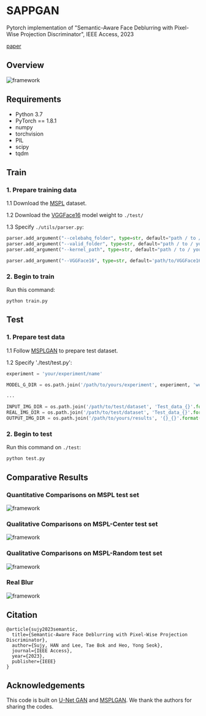 # SAPPGAN

Pytorch implementation of "Semantic-Aware Face Deblurring with Pixel-Wise Projection Discriminator", IEEE Access, 2023

[paper](https://ieeexplore.ieee.org/stamp/stamp.jsp?arnumber=10036438)

## Overview
![framework](./figures/framework.PNG)

## Requirements
+ Python 3.7
+ PyTorch == 1.8.1
+ numpy
+ torchvision
+ PIL
+ scipy
+ tqdm


## Train
### 1. Prepare training data
1.1 Download the [MSPL](https://github.com/dolphin0104/MSPL-GAN#2-training) dataset.

1.2 Download the [VGGFace16](https://github.com/ustclby/Unsupervised-Domain-Specific-Deblurring) model weight to `./test/`

1.3 Specify `./utils/parser.py`:
```python
parser.add_argument("--celebahq_folder", type=str, default="path / to / your / CelebAHQ / dataset ")
parser.add_argument("--valid_folder", type=str, default="path / to / your / validation / dataset ")
parser.add_argument("--kernel_path", type=str, default="path / to / your / training / kernels")

parser.add_argument("--VGGFace16", type=str, default='path/to/VGGFace16.pth')

```


### 2. Begin to train
Run this command:

`python train.py`


## Test
### 1. Prepare test data
1.1 Follow [MSPLGAN](https://github.com/dolphin0104/MSPL-GAN#3-test) to prepare test dataset.

1.2 Specify './test/test.py':
```python
experiment = 'your/experiment/name'

MODEL_G_DIR = os.path.join('/path/to/yours/experiment', experiment, 'weights/G_{}_best.pth'.format(best))

...

INPUT_IMG_DIR = os.path.join('/path/to/test/dataset', 'Test_data_{}'.format(t), 'Test_data_{}'.format(tests), '{}_blur'.format(tests))
REAL_IMG_DIR = os.path.join('/path/to/test/dataset', 'Test_data_{}'.format(t), 'Test_data_{}'.format(tests), '{}_gt'.format(tests))
OUTPUT_IMG_DIR = os.path.join('/path/to/yours/results', '{}_{}'.format(experiment, best), 'MSPL-{}'.format(t), tests)

```


### 2. Begin to test
Run this command on `./test`:

`python test.py`


## Comparative Results
### Quantitative Comparisons on MSPL test set
![framework](./figures/mspl-testset.PNG)

### Qualitative Comparisons on MSPL-Center test set
![framework](./figures/mspl-center.PNG)

### Qualitative Comparisons on MSPL-Random test set
![framework](./figures/mspl-random.PNG)

### Real Blur
![framework](./figures/realblur.PNG)


## Citation
```
@article{sujy2023semantic,
  title={Semantic-Aware Face Deblurring with Pixel-Wise Projection Discriminator},
  author={Sujy, HAN and Lee, Tae Bok and Heo, Yong Seok},
  journal={IEEE Access},
  year={2023},
  publisher={IEEE}
}
```

## Acknowledgements
This code is built on [U-Net GAN](https://github.com/boschresearch/unetgan) and [MSPLGAN](https://github.com/dolphin0104/MSPL-GAN). We thank the authors for sharing the codes.
